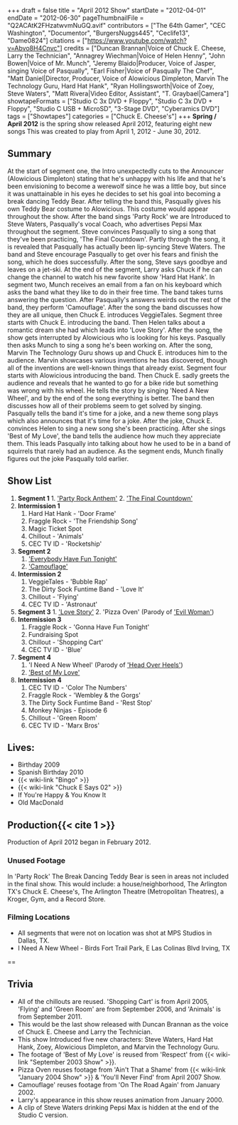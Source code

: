 +++
draft = false
title = "April 2012 Show"
startDate = "2012-04-01"
endDate = "2012-06-30"
pageThumbnailFile = "Q2ACAtK2FHzatwvmNuGQ.avif"
contributors = ["The 64th Gamer", "CEC Washington", "Documentor", "BurgersNuggs445", "Ceclife13", "Dame0824"]
citations = ["https://www.youtube.com/watch?v=Abvo8H4Cnvc"]
credits = ["Duncan Brannan|Voice of Chuck E. Cheese, Larry the Technician", "Annagrey Wiechman|Voice of Helen Henny", "John Bowen|Voice of Mr. Munch", "Jeremy Blaido|Producer, Voice of Jasper, singing Voice of Pasqually", "Earl Fisher|Voice of Pasqually The Chef", "Matt Daniel|Director, Producer, Voice of Alowicious Dimpleton, Marvin The Technology Guru, Hard Hat Hank", "Ryan Hollingsworth|Voice of Zoey, Steve Waters", "Matt Rivera|Video Editor, Assistant", "T. Graybael|Camera"]
showtapeFormats = ["Studio C 3x DVD + Floppy", "Studio C 3x DVD + Floppy", "Studio C USB + MicroSD", "3-Stage DVD", "Cyberamics DVD"]
tags = ["Showtapes"]
categories = ["Chuck E. Cheese's"]
+++
**Spring / April 2012** is the spring show released April 2012, featuring eight new songs
This was created to play from April 1, 2012 - June 30, 2012.

## Summary

At the start of segment one, the Intro unexpectedly cuts to the Announcer (Alowicious Dimpleton) stating that he's unhappy with his life and that he's been envisioning to become a werewolf since he was a little boy, but since it was unattainable in his eyes he decides to set his goal into becoming a break dancing Teddy Bear. After telling the band this, Pasqually gives his own Teddy Bear costume to Alowicious. This costume would appear throughout the show. After the band sings 'Party Rock' we are Introduced to Steve Waters, Pasqually's vocal Coach, who advertises Pepsi Max throughout the segment. Steve convinces Pasqually to sing a song that they've been practicing, 'The Final Countdown'. Partly through the song, it is revealed that Pasqually has actually been lip-syncing Steve Waters. The band and Steve encourage Pasqually to get over his fears and finish the song, which he does successfully. After the song, Steve says goodbye and leaves on a jet-ski. At the end of the segment, Larry asks Chuck if he can change the channel to watch his new favorite show 'Hard Hat Hank'.
In segment two, Munch receives an email from a fan on his keyboard which asks the band what they like to do in their free time. The band takes turns answering the question. After Pasqually's answers weirds out the rest of the band, they perform 'Camouflage'. After the song the band discusses how they are all unique, then Chuck E. introduces VeggieTales.
Segment three starts with Chuck E. introducing the band. Then Helen talks about a romantic dream she had which leads into 'Love Story'. After the song, the show gets interrupted by Alowicious who is looking for his keys. Pasqually then asks Munch to sing a song he's been working on. After the song, Marvin The Technology Guru shows up and Chuck E. introduces him to the audience. Marvin showcases various inventions he has discovered, though all of the inventions are well-known things that already exist.
Segment four starts with Alowicious introducing the band. Then Chuck E. sadly greets the audience and reveals that he wanted to go for a bike ride but something was wrong with his wheel. He tells the story by singing 'Need A New Wheel', and by the end of the song everything is better. The band then discusses how all of their problems seem to get solved by singing. Pasqually tells the band it's time for a joke, and a new theme song plays which also announces that it's time for a joke. After the joke, Chuck E. convinces Helen to sing a new song she's been practicing. After she sings 'Best of My Love', the band tells the audience how much they appreciate them. This leads Pasqually into talking about how he used to be in a band of squirrels that rarely had an audience. As the segment ends, Munch finally figures out the joke Pasqually told earlier.

## Show List

1.   **Segment 1**
    1.  ['Party Rock Anthem'](https://en.wikipedia.org/wiki/Party_Rock_Anthem)
    2.  ['The Final Countdown'](https://en.wikipedia.org/wiki/The_Final_Countdown_(song))
2.  **Intermission 1**
    1.  Hard Hat Hank - 'Door Frame'
    2.  Fraggle Rock - 'The Friendship Song'
    3.  Magic Ticket Spot
    4.  Chillout - 'Animals'
    5.  CEC TV ID - 'Rocketship'
3.  **Segment 2**
    1.  ['Everybody Have Fun Tonight'](https://en.wikipedia.org/wiki/Everybody_Have_Fun_Tonight)
    2.  ['Camouflage'](https://en.wikipedia.org/wiki/Camouflage_(Brad_Paisley_song))
4.  **Intermission 2**
    1.  VeggieTales - 'Bubble Rap'
    2.  The Dirty Sock Funtime Band - 'Love It'
    3.  Chillout - 'Flying'
    4.  CEC TV ID - 'Astronaut'
5.   **Segment 3**
    1.  ['Love Story'](https://en.wikipedia.org/wiki/Love_Story_(Taylor_Swift_song))
    2.  'Pizza Oven' (Parody of ['Evil Woman'](https://en.wikipedia.org/wiki/Evil_Woman_(Electric_Light_Orchestra_song)))
6.  **Intermission 3**
    1.  Fraggle Rock - 'Gonna Have Fun Tonight'
    2.  Fundraising Spot
    3.  Chillout - 'Shopping Cart'
    4.  CEC TV ID - 'Blue'
7.  **Segment 4**
    1.  'I Need A New Wheel' (Parody of ['Head Over Heels'](https://en.wikipedia.org/wiki/Head_over_Heels_(Tears_for_Fears_song)))
    2.  ['Best of My Love'](https://en.wikipedia.org/wiki/Best_of_My_Love_(The_Emotions_song))
8.  **Intermission 4**
    1.  CEC TV ID - 'Color The Numbers'
    2.  Fraggle Rock - 'Wembley & the Gorgs'
    3.  The Dirty Sock Funtime Band - 'Rest Stop'
    4.  Monkey Ninjas - Episode 6
    5.  Chillout - 'Green Room'
    6.  CEC TV ID - 'Marx Bros'

## Lives:

- Birthday 2009
- Spanish Birthday 2010
- {{< wiki-link "Bingo" >}}
- {{< wiki-link "Chuck E Says 02" >}}
- If You're Happy & You Know It
- Old MacDonald

## Production{{< cite 1 >}}

Production of April 2012 began in February 2012.

### Unused Footage

In 'Party Rock' The Break Dancing Teddy Bear is seen in areas not included in the final show. This would include: a house/neighborhood, The Arlington TX's Chuck E. Cheese's, The Arlington Theatre (Metropolitan Theatres), a Kroger, Gym, and a Record Store.

### Filming Locations

- All segments that were not on location was shot at MPS Studios in Dallas, TX.
- I Need A New Wheel - Birds Fort Trail Park, E Las Colinas Blvd Irving, TX

==

## Trivia

- All of the chillouts are reused. 'Shopping Cart' is from April 2005, 'Flying' and 'Green Room' are from September 2006, and 'Animals' is from September 2011.
- This would be the last show released with Duncan Brannan as the voice of Chuck E. Cheese and Larry the Technician.
- This show Introduced five new characters: Steve Waters, Hard Hat Hank, Zoey, Alowicious Dimpleton, and Marvin the Technology Guru.
- The footage of 'Best of My Love' is reused from 'Respect' from {{< wiki-link "September 2003 Show" >}}.
- Pizza Oven reuses footage from 'Ain't That a Shame' from {{< wiki-link "January 2004 Show" >}} & 'You'll Never Find' from April 2007 Show.
- Camouflage' reuses footage from 'On The Road Again' from January 2002.
- Larry's appearance in this show reuses animation from January 2000.
- A clip of Steve Waters drinking Pepsi Max is hidden at the end of the Studio C version.
